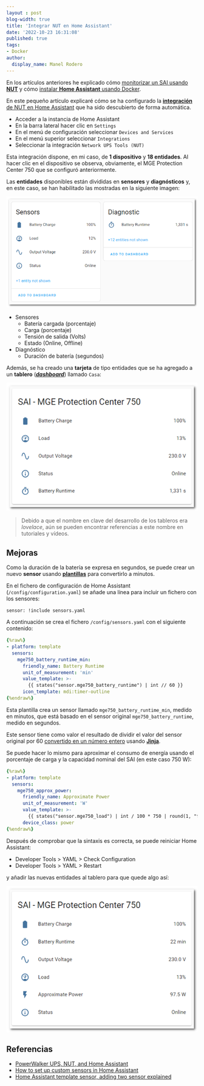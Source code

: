 ```yaml
---
layout : post
blog-width: true
title: 'Integrar NUT en Home Assistant'
date: '2022-10-23 16:31:08'
published: true
tags:
- Docker
author:
  display_name: Manel Rodero
---
```


En los artículos anteriores he explicado cómo [monitorizar un SAI usando **NUT**](monitorizar-un-sai-ups-desde-una-raspberry-pi) y cómo [instalar **Home Assistant** usando Docker](instalacion-de-home-assistant-en-docker).

En este pequeño artículo explicaré cómo se ha configurado la [**integración** de NUT en Home Assistant](https://www.home-assistant.io/integrations/nut) que ha sido descubierto de forma automática.

* Acceder a la instancia de Home Assistant
* En la barra lateral hacer clic en `Settings`
* En el menú de configuración seleccionar `Devices and Services`
* En el menú superior seleccionar `Integrations`
* Seleccionar la integración `Network UPS Tools (NUT)`

Esta integración dispone, en mi caso, de **1 dispositivo** y **18 entidades**. Al hacer clic en el dispositivo se observa, obviamente, el MGE Protection Center 750 que se configuró anteriormente.

Las **entidades** disponibles están divididas en **sensores** y **diagnósticos** y, en este caso, se han habilitado las mostradas en la siguiente imagen:

![Sensores y Diagnósticos][1]

* Sensores
  * Batería cargada (porcentaje)
  * Carga (porcentaje)
  * Tensión de salida (Volts)
  * Estado (Online, Offline)
* Diagnóstico
  * Duración de batería (segundos)

Además, se ha creado una **tarjeta** de tipo entidades que se ha agregado a un **tablero** ([_**dashboard**_](https://www.home-assistant.io/dashboards)) llamado `Casa`:

![Tarjeta SAI][2]

> Debido a que el nombre en clave del desarrollo de los tableros era _lovelace_, aún se pueden encontrar referencias a este nombre en tutoriales y vídeos.

## Mejoras

Como la duración de la batería se expresa en segundos, se puede crear un nuevo **sensor** usando [**plantillas**](https://www.home-assistant.io/integrations/template/) para convertirlo a minutos.

En el fichero de configuración de Home Assistant (`/config/configuration.yaml`) se añade una línea para incluir un fichero con los sensores:

```
sensor: !include sensors.yaml
```

A continuación se crea el fichero `/config/sensors.yaml` con el siguiente contenido:

```yaml
{%raw%}
- platform: template
  sensors:
    mge750_battery_runtime_min:
      friendly_name: Battery Runtime
      unit_of_measurement: 'min'
      value_template: >-
        {{ states("sensor.mge750_battery_runtime") | int // 60 }}
      icon_template: mdi:timer-outline
{%endraw%}
```

Esta plantilla crea un sensor llamado `mge750_battery_runtime_min`, medido en minutos, que está basado en el sensor original `mge750_battery_runtime`, medido en segundos.

Este sensor tiene como valor el resultado de dividir el valor del sensor original por 60 [convertido en un número entero](https://jinja.palletsprojects.com/en/latest/templates/#math) usando [**Jinja**](https://jinja.palletsprojects.com/en/latest/templates/).

Se puede hacer lo mismo para aproximar el consumo de energía usando el porcentaje de carga y la capacidad nominal del SAI (en este caso 750 W):

```yaml
{%raw%}
- platform: template
  sensors:
    mge750_approx_power:
      friendly_name: Approximate Power
      unit_of_measurement: 'W'
      value_template: >-
        {{ states("sensor.mge750_load") | int / 100 * 750 | round(1, "floor") }}
      device_class: power
{%endraw%}
```

Después de comprobar que la sintaxis es correcta, se puede reiniciar Home Assistant:

* Developer Tools > YAML > Check Configuration
* Developer Tools > YAML > Restart

y añadir las nuevas entidades al tablero para que quede algo así:

![Custom Sensors][3]

## Referencias

* [PowerWalker UPS, NUT, and Home Assistant](https://blog.cavelab.dev/2022/01/powerwalker-nut-home-assistant/)
* [How to set up custom sensors in Home Assistant](https://opensource.com/article/21/2/home-assistant-custom-sensors)
* [Home Assistant template sensor, adding two sensor explained](https://blogit.create.pt/ricardocosta/2020/10/28/home-assistant-template-sensor-adding-two-sensor-explained/)

[1]: /assets/img/blog/2022-10-23_image_1.png "Sensores y Diagnósticos"
[2]: /assets/img/blog/2022-10-23_image_2.png "Tarjeta SAI"
[3]: /assets/img/blog/2022-10-23_image_3.png "Custom Sensors"
